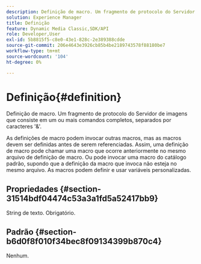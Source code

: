 ```yaml
---
description: Definição de macro. Um fragmento de protocolo do Servidor de imagens que consiste em um ou mais comandos completos, separados por caracteres '&'.
solution: Experience Manager
title: Definição
feature: Dynamic Media Classic,SDK/API
role: Developer,User
exl-id: 5b8815f5-c8e0-43e1-828c-2e389388cdde
source-git-commit: 206e4643e3926cb85b4be2189743578f88180be7
workflow-type: tm+mt
source-wordcount: '104'
ht-degree: 0%

---
```


# Definição{#definition}

Definição de macro. Um fragmento de protocolo do Servidor de imagens que consiste em um ou mais comandos completos, separados por caracteres &#39;&amp;&#39;.

As definições de macro podem invocar outras macros, mas as macros devem ser definidas antes de serem referenciadas. Assim, uma definição de macro pode chamar uma macro que ocorre anteriormente no mesmo arquivo de definição de macro. Ou pode invocar uma macro do catálogo padrão, supondo que a definição da macro que invoca não esteja no mesmo arquivo. As macros podem definir e usar variáveis personalizadas.

## Propriedades {#section-31514bdf04474c53a3a1fd5a52417bb9}

String de texto. Obrigatório.

## Padrão {#section-b6d0f8f010f34bec8f09134399b870c4}

Nenhum.
